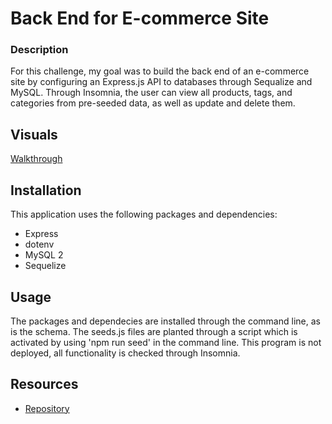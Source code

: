 # Back End for E-commerce Site
### Description
For this challenge, my goal was to build the back end of an e-commerce site by configuring an Express.js API to databases through Sequalize and MySQL. Through Insomnia, the user can view all products, tags, and categories from pre-seeded data, as well as update and delete them.

## Visuals 
 [Walkthrough](https://drive.google.com/file/d/1M36mVGN3zq1LABaAwZP6hyI7x7xLp0tG/view?usp=sharing)

 ## Installation
This application uses the following packages and dependencies:
- Express
- dotenv
- MySQL 2
- Sequelize

## Usage
The packages and dependecies are installed through the command line, as is the schema. The seeds.js files are planted through a script which is activated by using 'npm run seed' in the command line. 
This program is not deployed, all functionality is checked through Insomnia.
  ## Resources 
 * [Repository](https://github.com/untjala/ecommerce-back-end)
